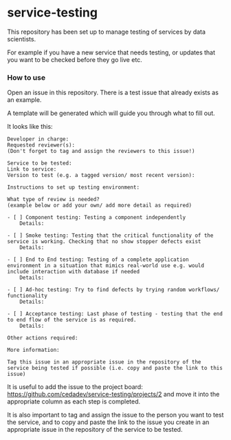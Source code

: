 # service-testing
This repository has been set up to manage testing of services by data scientists.

For example if you have a new service that needs testing, or updates that you want to be checked before they go live etc.

### How to use

Open an issue in this repository. There is a test issue that already exists as an example.

A template will be generated which will guide you through what to fill out.

It looks like this:

```
Developer in charge: 
Requested reviewer(s): 
(Don't forget to tag and assign the reviewers to this issue!)

Service to be tested: 
Link to service:
Version to test (e.g. a tagged version/ most recent version):

Instructions to set up testing environment:

What type of review is needed? 
(example below or add your own/ add more detail as required)

- [ ] Component testing: Testing a component independently 
	Details:
	
- [ ] Smoke testing: Testing that the critical functionality of the service is working. Checking that no show stopper defects exist
	Details:

- [ ] End to End testing: Testing of a complete application environment in a situation that mimics real-world use e.g. would include interaction with database if needed
	Details:

- [ ] Ad-hoc testing: Try to find defects by trying random workflows/ functionality
	Details:

- [ ] Acceptance testing: Last phase of testing - testing that the end to end flow of the service is as required.
	Details:

Other actions required:

More information:

Tag this issue in an appropriate issue in the repository of the service being tested if possible (i.e. copy and paste the link to this issue)
```

It is useful to add the issue to the project board: https://github.com/cedadev/service-testing/projects/2 and move it into the appropriate column as each step is completed.

It is also important to tag and assign the issue to the person you want to test the service, and to copy and paste the link to the issue you create in an appropriate issue in the repository of the service to be tested.
